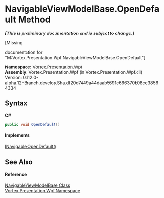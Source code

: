 # NavigableViewModelBase.OpenDefault Method 
 _**\[This is preliminary documentation and is subject to change.\]**_

\[Missing <summary> documentation for "M:Vortex.Presentation.Wpf.NavigableViewModelBase.OpenDefault"\]

**Namespace:**&nbsp;<a href="N_Vortex_Presentation_Wpf.md">Vortex.Presentation.Wpf</a><br />**Assembly:**&nbsp;Vortex.Presentation.Wpf (in Vortex.Presentation.Wpf.dll) Version: 0.112.0-alpha.12+Branch.develop.Sha.df20d7449a44daab5691c666370b08ce38564334

## Syntax

**C#**<br />
``` C#
public void OpenDefault()
```


#### Implements
<a href="M_Vortex_Presentation_Wpf_INavigable_OpenDefault.md">INavigable.OpenDefault()</a><br />

## See Also


#### Reference
<a href="T_Vortex_Presentation_Wpf_NavigableViewModelBase.md">NavigableViewModelBase Class</a><br /><a href="N_Vortex_Presentation_Wpf.md">Vortex.Presentation.Wpf Namespace</a><br />